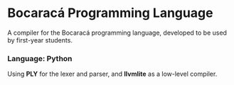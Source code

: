 # Bocaracá Programming Language
A compiler for the Bocaracá programming language, developed to be used by first-year students.

### Language: Python
Using **PLY** for the lexer and parser, and **llvmlite** as a low-level compiler.
